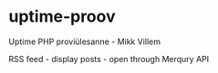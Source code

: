 # uptime-proov
Uptime PHP proviülesanne - Mikk Villem


RSS feed - display posts - open through Merqury API
